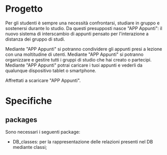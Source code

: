 # Progetto
Per gli studenti è sempre una necessità confrontarsi, studiare in gruppo e sostenersi durante lo studio.
Da questi presupposti nasce "APP Appunti": il nuovo sistema di interscambio di appunti pensato per l'interazione a distanza dei gruppo di studi.

Mediante "APP Appunti" si potranno condividere gli appunti presi a lezione con una moltitudine di utenti.
Mediante "APP Appunti" si potranno organizzare e gestire tutti i gruppi di studio che hai creato o partecipi.
Mediante "APP Appunti" potrai caricare i tuoi appunti e vederli da qualunque dispositivo tablet o smartphone.

Affrettati a scaricare "APP Appunti".

# Specifiche
## packages
Sono necessari i seguenti package:
- DB_classes: per la rappresentazione delle relazioni presenti nel DB mediante classi;
